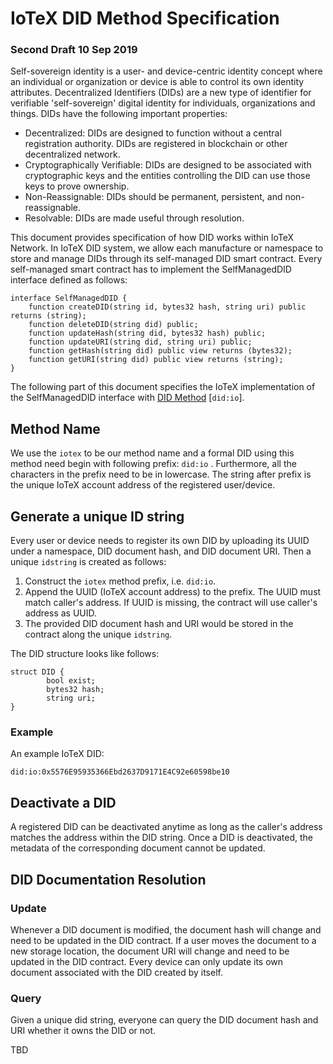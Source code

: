 # IoTeX DID Method Specification
### Second Draft 10 Sep 2019

Self-sovereign identity is a user- and device-centric identity concept where an individual or organization or device is able to control its own identity attributes. Decentralized Identifiers (DIDs) are a new type of identifier for verifiable 'self-sovereign' digital identity for individuals, organizations and things. DIDs have the following important properties:
- Decentralized: DIDs are designed to function without a central registration authority. DIDs are registered in blockchain or other decentralized network.
- Cryptographically Verifiable: DIDs are designed to be associated with cryptographic keys and the entities controlling the DID can use those keys to prove ownership.
- Non-Reassignable: DIDs should be permanent, persistent, and non-reassignable.
- Resolvable: DIDs are made useful through resolution.


This document provides specification of how DID works within IoTeX Network. In IoTeX DID system, we allow each manufacture or namespace to store and manage DIDs through its self-managed DID smart contract. Every self-managed smart contract has to implement the SelfManagedDID interface defined as follows:

```
interface SelfManagedDID {
    function createDID(string id, bytes32 hash, string uri) public returns (string);
    function deleteDID(string did) public;
    function updateHash(string did, bytes32 hash) public;
    function updateURI(string did, string uri) public;
    function getHash(string did) public view returns (bytes32);
    function getURI(string did) public view returns (string);
}
```

The following part of this document specifies the IoTeX implementation of the SelfManagedDID interface with [DID Method](https://w3c-ccg.github.io/did-spec/#specific-did-method-schemes) [`did:io`].

## Method Name

We use the `iotex` to be our method name and a formal DID using this method need begin with following prefix: `did:io` . Furthermore, all the characters in the prefix need to be in lowercase. The string after prefix is the unique IoTeX account address of the registered user/device.

## Generate a unique ID string

Every user or device needs to register its own DID by uploading its UUID under a namespace, DID document hash, and DID document URI. Then a unique `idstring` is created as follows:

1.  Construct the `iotex` method prefix, i.e. `did:io`.
2.  Append the UUID (IoTeX account address) to the prefix. The UUID must match caller's address. If UUID is missing, the contract will use caller's address as UUID. 
3. The provided DID document hash and URI would be stored in the contract along the unique `idstring`.

The DID structure looks like follows:
```
struct DID {
        bool exist;
        bytes32 hash;
        string uri;
}
```

### Example

An example IoTeX DID:

```
did:io:0x5576E95935366Ebd2637D9171E4C92e60598be10
```

## Deactivate a DID

A registered DID can be deactivated anytime as long as the caller's address matches the address within the DID string. Once a DID is deactivated, the metadata of the corresponding document cannot be updated. 

## DID Documentation Resolution

### Update

Whenever a DID document is modified, the document hash will change and need to be updated in the DID contract. If a user moves the document to a new storage location, the document URI will change and need to be updated in the DID contract. Every device can only update its own document associated with the DID created by itself.

### Query
Given a unique did string, everyone can query the DID document hash and URI whether it owns the DID or not.  

TBD
